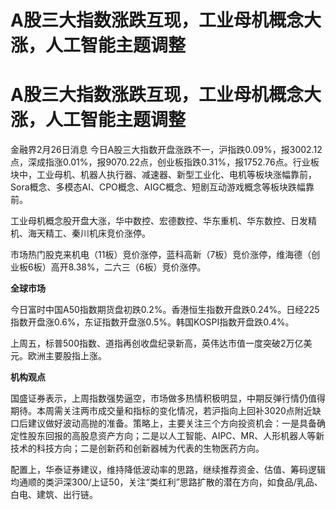 # A股三大指数涨跌互现，工业母机概念大涨，人工智能主题调整

# A股三大指数涨跌互现，工业母机概念大涨，人工智能主题调整

金融界2月26日消息
今日A股三大指数开盘涨跌不一，沪指跌0.09%，报3002.12点，深成指涨0.01%，报9070.22点，创业板指跌0.31%，报1752.76点。行业板块中，工业母机、机器人执行器、减速器、新型工业化、电机等板块涨幅靠前，Sora概念、多模态AI、CPO概念、AIGC概念、短剧互动游戏概念等板块跌幅靠前。

工业母机概念股开盘大涨，华中数控、宏德数控、华东重机、华东数控、日发精机、海天精工、秦川机床竞价涨停。

市场热门股克来机电（11板）竞价涨停，蓝科高新（7板）竞价涨停，维海德（创业板6板）高开8.38%，二六三（6板）竞价涨停。

**全球市场**

今日富时中国A50指数期货盘初跌0.2%。香港恒生指数开盘跌0.24%。日经225指数开盘涨0.6%，东证指数开盘涨0.5%。韩国KOSPI指数开盘跌0.4%。

上周五，标普500指数、道指再创收盘纪录新高，英伟达市值一度突破2万亿美元。欧洲主要股指上涨。

**机构观点**

国盛证券表示，上周指数强势逼空，市场做多热情积极明显，中期反弹行情仍值得期待。本周需关注两市成交量和指标的变化情况，若沪指向上回补3020点附近缺口后建议做好波动高抛的准备。策略上，主要关注三个方向投资机会：一是具备确定性股东回报的高股息资产方向；二是以人工智能、AIPC、MR、人形机器人等新技术的科技方向；二是创新药和创新器械为代表的生物医药方向。

配置上，华泰证券建议，维持降低波动率的思路，继续推荐资金、估值、筹码逻辑均通顺的类沪深300/上证50，关注“类红利”思路扩散的潜在方向，如食品/乳品、白电、建筑、出行链。

